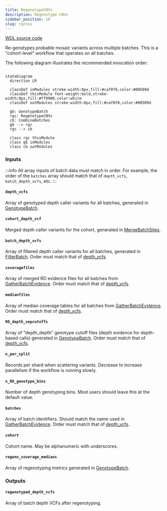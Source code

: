 ```yaml
---
title: RegenotypeCNVs
description: Regenotype CNVs
sidebar_position: 10
slug: rgcnvs
---
```


[WDL source code](https://github.com/broadinstitute/gatk-sv/blob/main/wdl/RegenotypeCNVs.wdl)

Re-genotypes probable mosaic variants across multiple batches. This is a "cohort-level" workflow that operates on 
all batches.

The following diagram illustrates the recommended invocation order:

```mermaid

stateDiagram
  direction LR
  
  classDef inModules stroke-width:0px,fill:#caf0f8,color:#00509d
  classDef thisModule font-weight:bold,stroke-width:0px,fill:#ff9900,color:white
  classDef outModules stroke-width:0px,fill:#caf0f8,color:#00509d

  gb: GenotypeBatch
  rgc: RegenotypeCNVs
  cb: CombineBatches
  gb --> rgc
  rgc --> cb
  
  class rgc thisModule
  class gb inModules
  class cb outModules
```

### Inputs

:::info
All array inputs of batch data must match in order. For example, the order of the `batches` array should match that of
`depth_vcfs`, `batch_depth_vcfs`, etc.
:::

#### `depth_vcfs`
Array of genotyped depth caller variants for all batches, generated in [GenotypeBatch](./gb#genotyped_depth_vcf).

#### `cohort_depth_vcf`
Merged depth caller variants for the cohort, generated in [MergeBatchSites](./msites#cohort_depth_vcf).

#### `batch_depth_vcfs`
Array of filtered depth caller variants for all batches, generated in [FilterBatch](./fb#filtered_depth_vcf). Order must match that of [depth_vcfs](#depth_vcfs).

#### `coveragefiles`
Array of merged RD evidence files for all batches from [GatherBatchEvidence](./gbe#merged_bincov). Order must match that of [depth_vcfs](#depth_vcfs).

#### `medianfiles`
Array of median coverage tables for all batches from [GatherBatchEvidence](./gbe#median_cov). Order must match that of [depth_vcfs](#depth_vcfs).

#### `RD_depth_sepcutoffs`
Array of "depth_depth" genotype cutoff files (depth evidence for depth-based calls) generated in 
[GenotypeBatch](./gb#trained_genotype___sepcutoff). Order must match that of [depth_vcfs](#depth_vcfs).

#### `n_per_split`
Records per shard when scattering variants. Decrease to increase parallelism if the workflow is running slowly.

#### `n_RD_genotype_bins`
Number of depth genotyping bins. Most users should leave this at the default value.

#### `batches`
Array of batch identifiers. Should match the name used in [GatherBatchEvidence](./gbe#batch). Order must match that of [depth_vcfs](#depth_vcfs).

#### `cohort`
Cohort name. May be alphanumeric with underscores.

#### `regeno_coverage_medians`
Array of regenotyping metrics generated in [GenotypeBatch](./gb#regeno_coverage_medians).

### Outputs

#### `regenotyped_depth_vcfs`
Array of batch depth VCFs after regenotyping.
